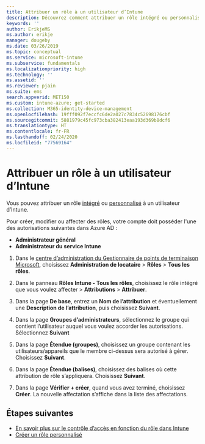 ```yaml
---
title: Attribuer un rôle à un utilisateur d’Intune
description: Découvrez comment attribuer un rôle intégré ou personnalisé à un utilisateur dans Microsoft Intune.
keywords: ''
author: ErikjeMS
ms.author: erikje
manager: dougeby
ms.date: 03/26/2019
ms.topic: conceptual
ms.service: microsoft-intune
ms.subservice: fundamentals
ms.localizationpriority: high
ms.technology: ''
ms.assetid: ''
ms.reviewer: pjain
ms.suite: ems
search.appverid: MET150
ms.custom: intune-azure; get-started
ms.collection: M365-identity-device-management
ms.openlocfilehash: 19fff092f7eccfc6de2a027c7834c52698176cbf
ms.sourcegitcommit: 5881979c45fc973cba382413eaa193d369b8dcf6
ms.translationtype: HT
ms.contentlocale: fr-FR
ms.lasthandoff: 02/24/2020
ms.locfileid: "77569164"
---
```

# <a name="assign-a-role-to-an-intune-user"></a>Attribuer un rôle à un utilisateur d’Intune

Vous pouvez attribuer un rôle [intégré](role-based-access-control.md#built-in-roles) ou [personnalisé](create-custom-role.md) à un utilisateur d’Intune.

Pour créer, modifier ou affecter des rôles, votre compte doit posséder l'une des autorisations suivantes dans Azure AD :
- **Administrateur général**
- **Administrateur du service Intune**

1. Dans le [centre d’administration du Gestionnaire de points de terminaison Microsoft](https://go.microsoft.com/fwlink/?linkid=2109431), choisissez **Administration de locataire** > **Rôles** > **Tous les rôles**.

2. Dans le panneau **Rôles Intune - Tous les rôles**, choisissez le rôle intégré que vous voulez affecter > **Attributions** > **Attribuer**.

5. Dans la page **De base**, entrez un **Nom de l’attribution** et éventuellement une **Description de l’attribution**, puis choisissez **Suivant**.

6. Dans la page **Groupes d’administrateurs**, sélectionnez le groupe qui contient l’utilisateur auquel vous voulez accorder les autorisations. Sélectionnez **Suivant**

7. Dans la page **Étendue (groupes)**, choisissez un groupe contenant les utilisateurs/appareils que le membre ci-dessus sera autorisé à gérer. Choisissez **Suivant**.

8. Dans la page **Étendue (balises)**, choisissez des balises où cette attribution de rôle s’appliquera. Choisissez **Suivant**.

9. Dans la page **Vérifier + créer**, quand vous avez terminé, choisissez **Créer**. La nouvelle affectation s’affiche dans la liste des affectations.

## <a name="next-steps"></a>Étapes suivantes
- [En savoir plus sur le contrôle d’accès en fonction du rôle dans Intune](role-based-access-control.md)
- [Créer un rôle personnalisé](create-custom-role.md)


